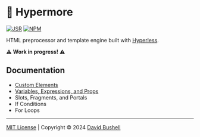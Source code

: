# 🎃 Hypermore

[![JSR](https://jsr.io/badges/@dbushell/hypermore?labelColor=98e6c8&color=333)](https://jsr.io/@dbushell/hypermore) [![NPM](https://img.shields.io/npm/v/@dbushell/hypermore?labelColor=98e6c8&color=333)](https://www.npmjs.com/package/@dbushell/hypermore)

HTML preprocessor and template engine built with [Hyperless](https://github.com/dbushell/hyperless).

⚠️ **Work in progress!** ⚠️

## Documentation

* [Custom Elements](docs/custom-elements.md)
* [Variables, Expressions, and Props](docs/variables-expressions-props.md)
* Slots, Fragments, and Portals
* If Conditions
* For Loops

* * *

[MIT License](/LICENSE) | Copyright © 2024 [David Bushell](https://dbushell.com)
